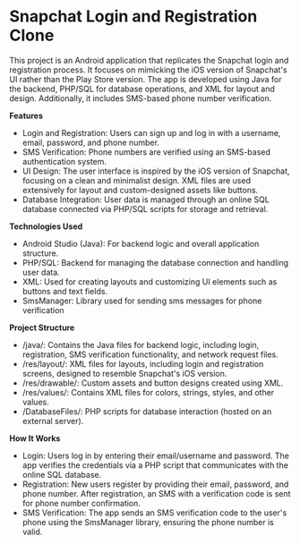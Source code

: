 # Snapchat Login and Registration Clone
This project is an Android application that replicates the Snapchat login and registration process. It focuses on mimicking the iOS version of Snapchat's UI rather than the Play Store version. The app is developed using Java for the backend, PHP/SQL for database operations, and XML for layout and design. Additionally, it includes SMS-based phone number verification.

**Features**
* Login and Registration: Users can sign up and log in with a username, email, password, and phone number.
* SMS Verification: Phone numbers are verified using an SMS-based authentication system.
* UI Design: The user interface is inspired by the iOS version of Snapchat, focusing on a clean and minimalist design. XML files are used extensively for layout and custom-designed assets like buttons.
* Database Integration: User data is managed through an online SQL database connected via PHP/SQL scripts for storage and retrieval.

**Technologies Used**
* Android Studio (Java): For backend logic and overall application structure.
* PHP/SQL: Backend for managing the database connection and handling user data.
* XML: Used for creating layouts and customizing UI elements such as buttons and text fields.
* SmsManager: Library used for sending sms messages for phone verification

**Project Structure**
* /java/: Contains the Java files for backend logic, including login, registration, SMS verification functionality, and network request files.
* /res/layout/: XML files for layouts, including login and registration screens, designed to resemble Snapchat's iOS version.
* /res/drawable/: Custom assets and button designs created using XML.
* /res/values/: Contains XML files for colors, strings, styles, and other values.
* /DatabaseFiles/: PHP scripts for database interaction (hosted on an external server).

**How It Works**
* Login: Users log in by entering their email/username and password. The app verifies the credentials via a PHP script that communicates with the online SQL database.
* Registration: New users register by providing their email, password, and phone number. After registration, an SMS with a verification code is sent for phone number confirmation.
* SMS Verification: The app sends an SMS verification code to the user's phone using the SmsManager library, ensuring the phone number is valid.

